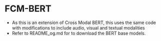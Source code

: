 # FCM-BERT

-	As this is an extension of Cross Modal BERT, this uses the same code with modifications to include audio, visual and textual modalities
-	Refer to README_og.md for to download the BERT base models.
